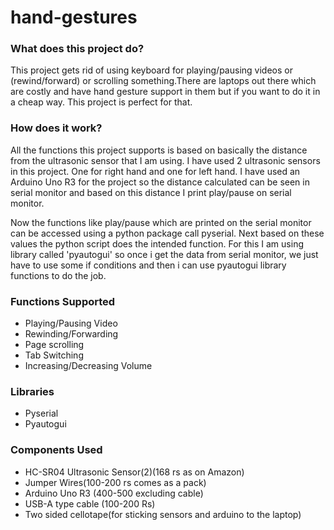 # hand-gestures
<h3>What does this project do?</h2>
<p>This project gets rid of using keyboard for playing/pausing videos or (rewind/forward) or scrolling something.There are laptops out there which are costly and have hand gesture support in them but if you want to do it in a cheap way. This project is perfect for that.</p>
  
<h3> How does it work? </h3>
<p>All the functions this project supports is based on basically the distance from the ultrasonic sensor that I am using. I have used 2 ultrasonic sensors in this project. One for right hand and one for left hand. I have used an Arduino Uno R3 for the project so the distance calculated can be seen in serial monitor and based on this distance I print play/pause on serial monitor.</p>
<p>Now the functions like play/pause which are printed on the serial monitor can be accessed using a python package call pyserial. Next based on these values the python script does the intended function. For this I am using library called 'pyautogui' so once i get the data from serial monitor, we just have to use some if conditions and then i can use pyautogui library functions to do the job.</p>

<h3>Functions Supported</h3>
<ul>
  <li>Playing/Pausing Video</li>
  <li>Rewinding/Forwarding</li>
  <li>Page scrolling</li>
  <li>Tab Switching</li>
  <li>Increasing/Decreasing Volume</li>

 </ul>

<h3>Libraries</h3>
<ul>
  <li>Pyserial</li>
  <li>Pyautogui</li>
</ul>

<h3>Components Used</h3>
<ul>
  <li>HC-SR04 Ultrasonic Sensor(2)(168 rs as on Amazon)</li>
  <li>Jumper Wires(100-200 rs comes as a pack)</li>
  <li>Arduino Uno R3 (400-500 excluding cable)</li>
  <li>USB-A type cable (100-200 Rs) </li>
  <li> Two sided cellotape(for sticking sensors and arduino to the laptop)</li>
</ul>
  
